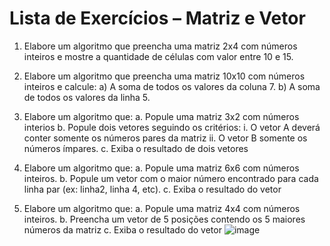 # Lista de Exercícios – Matriz e Vetor
1.	Elabore um algoritmo que preencha uma matriz 2x4 com números inteiros e mostre a quantidade de células com valor entre 10 e 15.

2.	Elabore um algoritmo que preencha uma matriz 10x10 com números inteiros e calcule:
a)	A soma de todos os valores da coluna 7.
b)	A soma de todos os valores da linha 5.

3.	Elabore um algoritmo que:
a.	Popule uma matriz 3x2 com números interios
b.	Popule dois vetores seguindo os critérios: 
i.	O vetor A deverá conter somente os números pares da matriz 
ii.	O vetor B somente os números ímpares.
c.	Exiba o resultado de dois vetores

4.	Elabore um algoritmo que:
a.	Popule uma matriz 6x6 com números inteiros. 
b.	Popule um vetor com o maior número encontrado para cada linha par (ex: linha2, linha 4, etc).
c.	Exiba o resultado do vetor


5.	Elabore um algoritmo que:
a.	Popule uma matriz 4x4 com números inteiros. 
b.	Preencha um vetor de 5 posições contendo os 5 maiores números da matriz
c.	Exiba o resultado do vetor 
![image](https://user-images.githubusercontent.com/4552765/161976637-d3bbc0cb-baf7-419f-8b86-b6cbfa43fcfd.png)


 

